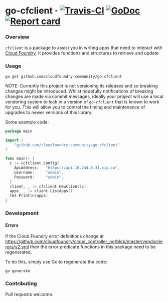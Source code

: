 # go-cfclient &middot; [![Travis-CI](https://travis-ci.org/cloudfoundry-community/go-cfclient.svg)](https://travis-ci.org/cloudfoundry-community/go-cfclient) [![GoDoc](https://godoc.org/github.com/cloudfoundry-community/go-cfclient?status.svg)](http://godoc.org/github.com/cloudfoundry-community/go-cfclient) [![Report card](https://goreportcard.com/badge/github.com/cloudfoundry-community/go-cfclient)](https://goreportcard.com/report/github.com/cloudfoundry-community/go-cfclient)

### Overview

`cfclient` is a package to assist you in writing apps that need to interact with [Cloud Foundry](http://cloudfoundry.org). It provides functions and structures to retrieve and update


### Usage

```
go get github.com/cloudfoundry-community/go-cfclient
```

NOTE: Currently this project is not versioning its releases and so breaking changes might be introduced. Whilst hopefully notifications of breaking changes are made via commit messages, ideally your project will use a local vendoring system to lock in a version of `go-cfclient` that is known to work for you. This will allow you to control the timing and maintenance of upgrades to newer versions of this library.

Some example code:

```go
package main

import (
	"github.com/cloudfoundry-community/go-cfclient"
)

func main() {
  c := &cfclient.Config{
    ApiAddress:   "https://api.10.244.0.34.xip.io",
    Username:     "admin",
    Password:     "admin",
  }
  client, _ := cfclient.NewClient(c)
  apps, _ := client.ListApps()
  fmt.Println(apps)
}
```

### Development

#### Errors

If the Cloud Foundry error definitions change at https://github.com/cloudfoundry/cloud_controller_ng/blob/master/vendor/errors/v2.yml then the error predicate functions in this package need to be regenerated.

To do this, simply use Go to regenerate the code:

```
go generate
```

### Contributing

Pull requests welcome.
